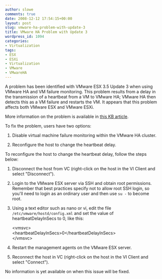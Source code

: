 ```yaml
---
author: slowe
comments: true
date: 2008-12-12 17:54:15+00:00
layout: post
slug: vmware-ha-problem-with-update-3
title: VMware HA Problem with Update 3
wordpress_id: 1094
categories:
- Virtualization
tags:
- ESX
- ESXi
- Virtualization
- VMware
- VMwareHA
---
```


A problem has been identified with VMware ESX 3.5 Update 3 when using VMware HA and VM failure monitoring. This problem results from a delay in the transmission of a heartbeat from a VM to VMware HA; VMware HA then detects this as a VM failure and restarts the VM. It appears that this problem affects both VMware ESX and VMware ESXi.

More information on the problem is available in [this KB article](http://kb.vmware.com/selfservice/microsites/search.do?language=en_US&cmd=displayKC&externalId=1007899).

To fix the problem, users have two options:

1. Disable virtual machine failure monitoring within the VMware HA cluster.

2. Reconfigure the host to change the heartbeat delay.

To reconfigure the host to change the heartbeat delay, follow the steps below:

1. Disconnect the host from VC (right-click on the host in the VI Client and select "Disconnect").

2. Login to the VMware ESX server via SSH and obtain root permissions. Remember that best practices specify not to allow root SSH login, so you'll need to login as an ordinary user and then use `su -` to become root.

3. Using a text editor such as nano or vi, edit the file `/etc/vmware/hostd/config.xml` and set the value of heartbeatDelayInSecs to 0, like this:

	&lt;vmsvc&gt;  
	&lt;heartbeatDelayInSecs&gt;0&lt;/heartbeatDelayInSecs&gt;  
	&lt;/vmsvc&gt;

4. Restart the management agents on the VMware ESX server.

5. Reconnect the host in VC (right-click on the host in the VI Client and select "Connect").

No information is yet available on when this issue will be fixed.

